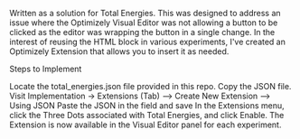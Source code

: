 Written as a solution for Total Energies. 
This was designed to address an issue where the Optimizely Visual Editor was not allowing a button to be clicked as the editor was wrapping the button in a single change. 
In the interest of reusing the HTML block in various experiments, I've created an Optimizely Extension that allows you to insert it as needed.

Steps to Implement

Locate the total_energies.json file provided in this repo.
Copy the JSON file.
Visit Implementation -> Extensions (Tab) --> Create New Extension --> Using JSON
Paste the JSON in the field and save
In the Extensions menu, click the Three Dots associated with Total Energies, and click Enable.
The Extension is now available in the Visual Editor panel for each experiment.

